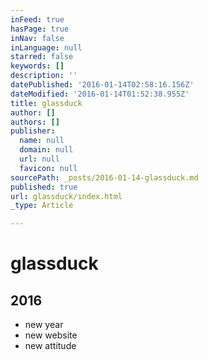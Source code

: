 ```yaml
---
inFeed: true
hasPage: true
inNav: false
inLanguage: null
starred: false
keywords: []
description: ''
datePublished: '2016-01-14T02:58:16.156Z'
dateModified: '2016-01-14T01:52:38.955Z'
title: glassduck
author: []
authors: []
publisher:
  name: null
  domain: null
  url: null
  favicon: null
sourcePath: _posts/2016-01-14-glassduck.md
published: true
url: glassduck/index.html
_type: Article

---
```

# glassduck

## 2016

* new year
* new website
* new attitude